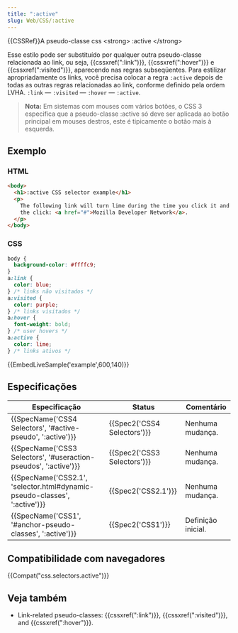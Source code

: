 ```yaml
---
title: ":active"
slug: Web/CSS/:active
---
```


{{CSSRef}}A pseudo-classe css \<strong> :active \</strong>

Esse estilo pode ser substituído por qualquer outra pseudo-classe relacionada ao link, ou seja, {{cssxref(":link")}}, {{cssxref(":hover")}} e {{cssxref(":visited")}}, aparecendo nas regras subseqüentes. Para estilizar apropriadamente os links, você precisa colocar a regra `:active` depois de todas as outras regras relacionadas ao link, conforme definido pela ordem LVHA. `:link` — `:visited` — `:hover` — `:active`.

> **Nota:** Em sistemas com mouses com vários botões, o CSS 3 especifica que a pseudo-classe :active só deve ser aplicada ao botão principal em mouses destros, este é tipicamente o botão mais à esquerda.

## Exemplo

### HTML

```html
<body>
  <h1>:active CSS selector example</h1>
  <p>
    The following link will turn lime during the time you click it and release
    the click: <a href="#">Mozilla Developer Network</a>.
  </p>
</body>
```

### CSS

```css
body {
  background-color: #ffffc9;
}
a:link {
  color: blue;
} /* links não visitados */
a:visited {
  color: purple;
} /* links visitados */
a:hover {
  font-weight: bold;
} /* user hovers */
a:active {
  color: lime;
} /* links ativos */
```

{{EmbedLiveSample('example',600,140)}}

## Especificações

| Especificação                                                             | Status                      | Comentário         |
| ------------------------------------------------------------------------- | --------------------------- | ------------------ |
| {{SpecName('CSS4 Selectors', '#active-pseudo', ':active')}}               | {{Spec2('CSS4 Selectors')}} | Nenhuma mudança.   |
| {{SpecName('CSS3 Selectors', '#useraction-pseudos', ':active')}}          | {{Spec2('CSS3 Selectors')}} | Nenhuma mudança.   |
| {{SpecName('CSS2.1', 'selector.html#dynamic-pseudo-classes', ':active')}} | {{Spec2('CSS2.1')}}         | Nenhuma mudança.   |
| {{SpecName('CSS1', '#anchor-pseudo-classes', ':active')}}                 | {{Spec2('CSS1')}}           | Definição inicial. |

## Compatibilidade com navegadores

{{Compat("css.selectors.active")}}

## Veja também

- Link-related pseudo-classes: {{cssxref(":link")}}, {{cssxref(":visited")}}, and {{cssxref(":hover")}}.
